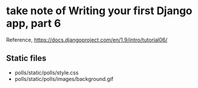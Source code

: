 #  take note of <b>Writing your first Django app, part 6</b>
Reference, https://docs.djangoproject.com/en/1.9/intro/tutorial06/

## Static files

- polls/static/polls/style.css
- polls/static/polls/images/background.gif
